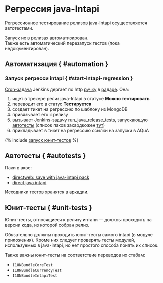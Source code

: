 # Регрессия java-Intapi

Регрессионное тестирование релизов java-Intapi осуществляется автотестами.

Запуск их в релизах автоматизирован.  
Также есть автоматический перезапуск тестов (пока недокументирован).


## Автоматизация { #automation }

### Запуск регресси intapi { #start-intapi-regression }
[Cron-задача](https://jenkins-direct.qart.yandex-team.ru/job/cron/job/check-if-java-intapi-release/)
Jenkins дергает по http [ручку](https://radar.qart.yandex-team.ru/radar-rest/onduty/check-if-java-release/?serviceTag=java_intapi)
в [радаре](../../glossary/glossary.md#radar).
Она:

1. ищет в трекере релиз java-Intapi в статусе **Можно тестировать**
1. переводит его в статус **Тестируется**
1. создает тикет на регрессию по шаблону из MongoDB
1. привязывает его к релизу
1. вызывает Jenkins-задачу
[run_java_release_tests](https://jenkins-direct.qart.yandex-team.ru/job/direct-test-ci/job/run_java_release_tests/),
запускающую [автотесты](#autotests) (список паков захардкожен [тут](https://a.yandex-team.ru/arc/trunk/arcadia/direct/qa/jenkins-dsl/directci/direct_java_release.groovy))
1. прикладывает в тикет на регрессию ссылки на запуски в AQuA

{% include [запуск юнит-тестов](_includes/launch-unit-tests.md) %}

## Автотесты { #autotests }
Паки в акве:

- [directweb: save with java-intapi pack](https://aqua.yandex-team.ru/#/pack/5d974bbf8a900e039444043b)
- [direct java intapi](https://aqua.yandex-team.ru/#/pack/58526ca6e4b04506a0ac2172)

Исходники тестов хранятся в [аркадии](https://a.yandex-team.ru/arc/trunk/arcadia/direct/qa).

## Юнит-тесты { #unit-tests }
Юнит-тесты, относящиеся к релизу интапи — должны проходить на версии кода, из которой собран релиз.

Обязательно должны проходить юнит-тесты самого intapi (в модуле приложения).
Кроме них следует проверять тесты модулей, используемых в java-intapi, но нет простого способа понять их список.

Также важны юнит-тесты на соответствие переводов их стабам:
- `I18NBundleCoreTest`
- `I18NBundleCurrencyTest`
- `I18NBundleIntapiTest`
